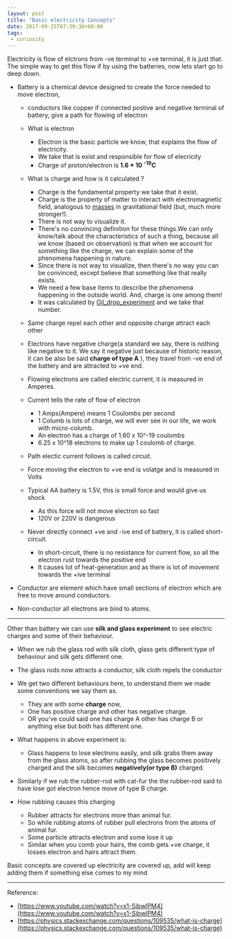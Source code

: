 ```yaml
---
layout: post
title: "Basic electricity Concepts"
date: 2017-09-25T07:39:38+00:00
tags:
 - curiosity
---
```


Electricity is flow of elctrons from -ve terminal to +ve terminal, it is just that. The simple way to  get this flow if by using the batteries, now lets start go to deep down.


* Battery is a chemical device designed to create the force needed to move electron, 
    * conductors like copper if connected postive and negative terminal of battery, give a path for flowing of electron

    * What is electron
        * Electron is the basic particle we know, that explains the flow of electricity.
        * We take that is exist and responsible for flow of elecricity
        * Charge of proton/electron is **1.6 * 10 <sup>-19</sup>C**

    * What is charge and how is it calculated ?
        * Charge is the fundamental property we take that it exist.
        * Charge is the property of matter to interact with electromagnetic field, analogous to [masses](/mass_vs_matter_vs_weight.html) in gravitational field (but, much more stronger!).
        * There is not way to visualize it.
        * There's no convincing definition for these things.We can only know/talk about the characteristics of such a thing, because all we know (based on observation) is that when we account for something like the charge, we can explain some of the phenomena happening in nature.
        * Since there is not way to visualize, then there's no way you can be convinced, except believe that something like that really exists.
        * We need a few base items to describe the phenomena happening in the outside world. And, charge is one among them!
        * It was calculated by [Oil_drop_experiment](https://en.wikipedia.org/wiki/Oil_drop_experiment) and we take that number.

    * Same charge repel each other and opposite charge attract each other

    * Electrons have negative charge(a standard we say, there is nothing like negative to it. We say it negative just because of historic reason, it can be also be said **charge of type A** ), they travel from -ve end of the battery and are attracted to +ve end.

    * Flowing electrons are called electric current, it is measured in Amperes.

    * Current tells the rate of flow of electron
        * 1 Amps(Ampere) means  1 Coulombs per second
        * 1 Columb is lots of charge, we will ever see in our life, we work with micro-columb.
        * An electron has a charge of 1.60 x 10^-19 coulombs
        * 6.25 x 10^18 electrons to make up 1 coulomb of charge.

    * Path electic current follows is called circuit.
    * Force moving the electron to +ve end is volatge and is measured in Volts 
    * Typical AA battery is 1.5V, this is small force and would give us shock
        * As this force will not move electron so fast 
        * 120V or 220V is dangerous

    * Never directly connect +ve and -ive end of battery, it is called short-circuit.
        * In short-circuit, there is no resistance for current flow, so all the electron rust towards the positive end
        * It causes lot of heat-generation and as there is lot of movement towards the +ive terminal


* Conductor are element which have small sections of electron which are free to move around conductors.

* Non-conductor all electrons are bind to atoms.

---
Other than battery we can use **silk and glass experiment** to see electric charges and some of their behaviour.

* When we rub the glass rod with silk cloth, glass gets different type of behaviour and silk gets different one.
* The glass rods now attracts a conductor, silk cloth repels the conductor
* We get two different behaviours here, to understand them we made some conventions we say them as.
    * They are with some **charge** now,
    * One has positive charge and other has negative charge.
    * OR you've could said one has charge A other has charge B or anything else but both has different one.

* What happens in above experiment is:
    * Glass happens to lose electrons easily, and silk grabs them away from the glass atoms, so after rubbing the glass becomes positively charged and the silk becomes **negatively(or type B)** charged.

* Similarly if we rub the rubber-rod with cat-fur the the rubber-rod said to have lose got electron hence move of type B charge.

* How rubbing causes this charging
    * Rubber attracts for electrons more than animal fur.
    * So while rubbing atoms of rubber pull electrons from the atoms of animal fur.
    * Some particle attracts electron and some lose it up
    * Similar when you comb your hairs, the comb gets +ve charge, it losses electron and hairs attract them.


Basic concepts are covered up electricity are covered up, add will keep adding them if something else comes to my mind


---
Reference: 
* [https://www.youtube.com/watch?v=x1-SibwIPM4](https://www.youtube.com/watch?v=x1-SibwIPM4)
* [https://physics.stackexchange.com/questions/109535/what-is-charge](https://physics.stackexchange.com/questions/109535/what-is-charge)

